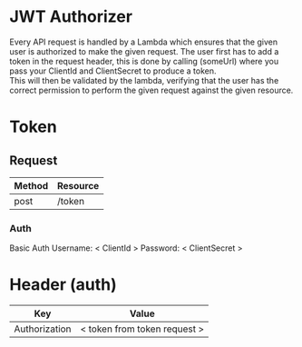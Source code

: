 # JWT Authorizer

Every API request is handled by a Lambda which ensures that the given user is authorized to make the given request.
The user first has to add a token in the request header, this is done by calling (someUrl) where you pass your ClientId and ClientSecret to produce a token.  
This will then be validated by the lambda, verifying that the user has the correct permission to perform the given request against the given resource.

# Token

## Request

| Method | Resource |
| ------ | -------- |
| post   | /token   |

### Auth

Basic Auth
Username: < ClientId >
Password: < ClientSecret >

# Header (auth)

| Key           | Value                        |
| ------------- | ---------------------------- |
| Authorization | < token from token request > |
